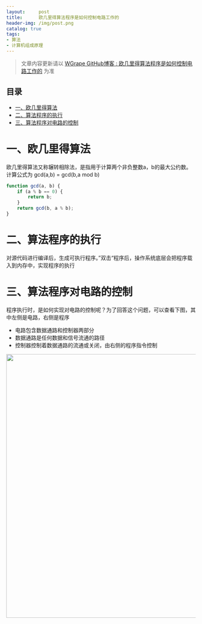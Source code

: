 ```yaml
---
layout:     post
title:      欧几里得算法程序是如何控制电路工作的
header-img: /img/post.png
catalog: true
tags:
- 算法
- 计算机组成原理
---
```


> 文章内容更新请以 [WGrape GitHub博客 : 欧几里得算法程序是如何控制电路工作的](https://github.com/WGrape/Blog/issues/5) 为准

## 目录

- [一、欧几里得算法](#1)
- [二、算法程序的执行](#2)
- [三、算法程序对电路的控制](#3)

# <span id="1">一、欧几里得算法</span>
欧几里得算法又称辗转相除法，是指用于计算两个非负整数a，b的最大公约数。计算公式为 gcd(a,b) = gcd(b,a mod b)
```js
function gcd(a, b) {
    if (a % b == 0) {
        return b;
    }
    return gcd(b, a % b);
}
```

# 二、算法程序的执行
对源代码进行编译后，生成可执行程序。”双击“程序后，操作系统底层会把程序载入到内存中，实现程序的执行

# 三、算法程序对电路的控制
程序执行时，是如何实现对电路的控制呢？为了回答这个问题，可以查看下图，其中左侧是电路，右侧是程序

- 电路包含数据通路和控制器两部分
- 数据通路是任何数据和信号流通的路径
- 控制器控制着数据通路的流通或关闭，由右侧的程序指令控制

<img width="700" src="https://user-images.githubusercontent.com/35942268/66148653-f9d20a00-e643-11e9-869d-a3f927aece43.png">
